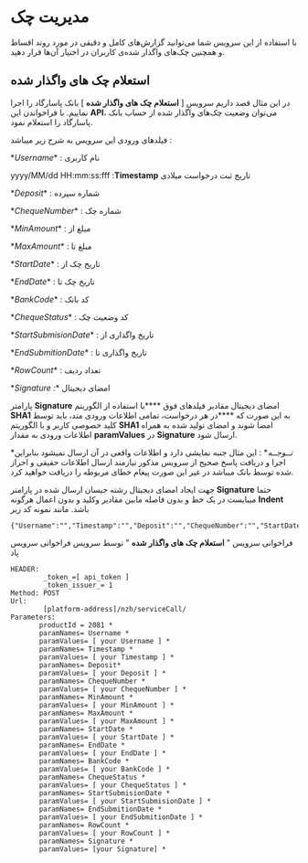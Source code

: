 # مدیریت چک
با استفاده از این سرویس شما می‌توانید گزارش‌های کامل و دقیقی در مورد روند اقساط و همچنین چک‌های واگذار شده‌ی کاربران در اختیار آن‌ها قرار دهید.

##  استعلام چک های واگذار شده

در این مثال قصد داریم سرویس [ **استعلام چک های واگذار شده** ] بانک پاسارگاد را اجرا نماییم. با فراخواندن این **API**، می‌توان وضعیت چک‌های واگذار شده از حساب بانک پاسارگاد را استعلام نمود.

فیلدهای ورودی این سرویس  به شرح زیر میباشد :

\**Username**  : نام کاربری  

yyyy/MM/dd HH:mm:ss:fff :**Timestamp**   تاریخ ثبت درخواست میلادی

\**Deposit** : شماره سپرده 

\**ChequeNumber** :  شماره چک

\**MinAmount** : مبلغ از

\**MaxAmount** : مبلغ تا

\**StartDate** : تاریخ چک از

\**EndDate** : تاریخ چک تا

\**BankCode** : کد بانک

\**ChequeStatus** : کد وضعیت چک

\**StartSubmisionDate** : تاریخ واگذاری از

\**EndSubmitionDate** : تاریخ واگذاری تا

\**RowCount** : تعداد ردیف

\**Signature :** امضای دیجیتال

پارامتر **Signature** امضای دیجیتال مقادیر فیلدهای فوق ****با استفاده از الگوریتم **SHA1** به این صورت که ****در هر درخواست، تمامی اطلاعات ورودی متد، باید توسط کلید خصوصی کاربر و با الگوریتم **SHA1** امضا شوند و امضای تولید شده به همراه اطلاعات ورودی به مقدار **paramValues** در **Signature** ارسال شود.

\**تــوجــه** : این مثال جنبه نمایشی دارد و اطلاعات واقعی در آن ارسال نمیشود بنابراین اجرا و دریافت پاسخ صحیح از سرویس مذکور نیازمند ارسال اطلاعات حقیقی و احراز شده توسط بانک میباشد در غیر این صورت پیغام خطای مربوطه را دریافت خواهید کرد.

جهت ایجاد امضای دیجیتال رشته جیسان ارسال شده در پارامتر  **Signature** حتما میبایست در یک خط و بدون فاصله مابین مقادیر وکلید و بدون اعمال هرگونه **Indent** باشد. مانند نمونه کد زیر

    {"Username":"","Timestamp":"","Deposit":"","ChequeNumber":"","StartDate":"","EndDate":"","MinAmount":"","MaxAmount":"","BankCode":"","ChequeStatus":"","StartSubmisionDate":"","EndSubmissionDate":"","RowCount":""}

فراخوانی سرویس " **استعلام چک های واگذار شده** "  توسط سرویس فراخوانی سرویس پاد

    HEADER:
            _token_=[ api_token ]
            _token_issuer_= 1
    Method: POST
    Url:
            [platform-address]/nzh/serviceCall/
    Parameters:
           productId = 2081 * 
           paramNames= Username *
           paramValues= [ your Username ] *
           paramNames= Timestamp *
           paramValues= [ your Timestamp ] *
           paramNames= Deposit*
           paramValues= [ your Deposit ] *
           paramNames= ChequeNumber *
           paramValues= [ your ChequeNumber ] *
           paramNames= MinAmount *
           paramValues= [ your MinAmount ] *
           paramNames= MaxAmount *
           paramValues= [ your MaxAmount ] *
           paramNames= StartDate *
           paramValues= [ your StartDate ] *
           paramNames= EndDate *
           paramValues= [ your EndDate ] *
           paramNames= BankCode *
           paramValues= [ your BankCode ] *
           paramNames= ChequeStatus *
           paramValues= [ your ChequeStatus ] *
           paramNames= StartSubmisionDate *
           paramValues= [ your StartSubmisionDate ] *
           paramNames= EndSubmitionDate *
           paramValues= [ your EndSubmitionDate ] *
           paramNames= RowCount *
           paramValues= [ your RowCount ] *
           paramNames= Signature *
           paramValues= [your Signature] *

<div class="box-end">
</div>